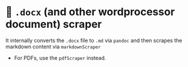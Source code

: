 # 📃 `.docx` (and other wordprocessor document) scraper

It internally converts the `.docx` file to `.md` via `pandoc` and then scrapes the markdown content via `markdownScraper`

- For PDFs, use the `pdfScraper` instead.
